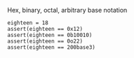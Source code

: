 Hex, binary, octal, arbitrary base notation

```
eighteen = 18
assert(eighteen == 0x12)
assert(eighteen == 0b10010)
assert(eighteen == 0o22)
assert(eighteen == 200base3)
```
